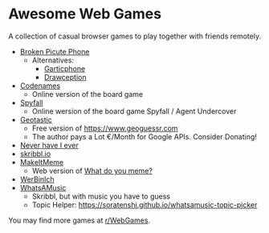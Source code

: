 # Awesome Web Games
A collection of casual browser games to play together with friends remotely.

- [Broken Picute Phone](https://www.brokenpicturephone.com)
	- Alternatives:
		- [Garticphone](https://garticphone.com)
		- [Drawception](https://drawception.com)
- [Codenames](https://codenames.game)
	- Online version of the board game
- [Spyfall](https://spyfall.adrianocola.com)
	- Online wersion of the board game Spyfall / Agent Undercover
- [Geotastic](https://geotastic.de)
	- Free version of https://www.geoguessr.com
	- The author pays a Lot €/Month for Google APIs. Consider Donating!
- [Never have I ever](https://never-have-i-ever-online.com)
- [skribbl.io](https://skribbl.io)
- [MakeItMeme](https://makeitmeme.com)
	- Web version of [What do you meme?](https://whatdoyoumeme.com)
- [WerBinIch](https://www.werbinich.online)
- [WhatsAMusic](https://whatsamook.games/mu)
	- Skribbl, but with music you have to guess
	- Topic Helper: https://soratenshi.github.io/whatsamusic-topic-picker

You may find more games at [r/WebGames](https://www.reddit.com/r/WebGames).
